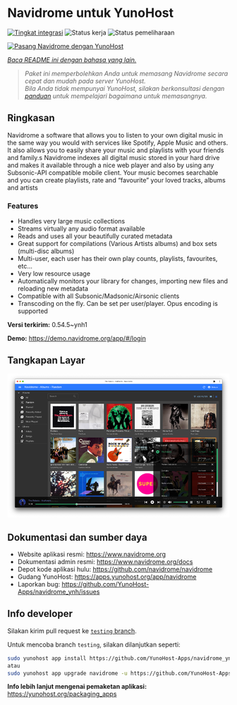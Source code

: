 <!--
N.B.: README ini dibuat secara otomatis oleh <https://github.com/YunoHost/apps/tree/master/tools/readme_generator>
Ini TIDAK boleh diedit dengan tangan.
-->

# Navidrome untuk YunoHost

[![Tingkat integrasi](https://apps.yunohost.org/badge/integration/navidrome)](https://ci-apps.yunohost.org/ci/apps/navidrome/)
![Status kerja](https://apps.yunohost.org/badge/state/navidrome)
![Status pemeliharaan](https://apps.yunohost.org/badge/maintained/navidrome)

[![Pasang Navidrome dengan YunoHost](https://install-app.yunohost.org/install-with-yunohost.svg)](https://install-app.yunohost.org/?app=navidrome)

*[Baca README ini dengan bahasa yang lain.](./ALL_README.md)*

> *Paket ini memperbolehkan Anda untuk memasang Navidrome secara cepat dan mudah pada server YunoHost.*  
> *Bila Anda tidak mempunyai YunoHost, silakan berkonsultasi dengan [panduan](https://yunohost.org/install) untuk mempelajari bagaimana untuk memasangnya.*

## Ringkasan

Navidrome a software that allows you to listen to your own digital music in the same way you would with services like Spotify, Apple Music and others. It also allows you to easily share your music and playlists with your friends and family.s
Navidrome indexes all digital music stored in your hard drive and makes it available through a nice web player and also by using any Subsonic-API compatible mobile client. Your music becomes searchable and you can create playlists, rate and “favourite” your loved tracks, albums and artists

### Features

- Handles very large music collections
- Streams virtually any audio format available
- Reads and uses all your beautifully curated metadata
- Great support for compilations (Various Artists albums) and box sets (multi-disc albums)
- Multi-user, each user has their own play counts, playlists, favourites, etc...
- Very low resource usage
- Automatically monitors your library for changes, importing new files and reloading new metadata
- Compatible with all Subsonic/Madsonic/Airsonic clients
- Transcoding on the fly. Can be set per user/player. Opus encoding is supported


**Versi terkirim:** 0.54.5~ynh1

**Demo:** <https://demo.navidrome.org/app/#/login>

## Tangkapan Layar

![Tangkapan Layar pada Navidrome](./doc/screenshots/ss-desktop-player.png)

## Dokumentasi dan sumber daya

- Website aplikasi resmi: <https://www.navidrome.org>
- Dokumentasi admin resmi: <https://www.navidrome.org/docs>
- Depot kode aplikasi hulu: <https://github.com/navidrome/navidrome>
- Gudang YunoHost: <https://apps.yunohost.org/app/navidrome>
- Laporkan bug: <https://github.com/YunoHost-Apps/navidrome_ynh/issues>

## Info developer

Silakan kirim pull request ke [`testing` branch](https://github.com/YunoHost-Apps/navidrome_ynh/tree/testing).

Untuk mencoba branch `testing`, silakan dilanjutkan seperti:

```bash
sudo yunohost app install https://github.com/YunoHost-Apps/navidrome_ynh/tree/testing --debug
atau
sudo yunohost app upgrade navidrome -u https://github.com/YunoHost-Apps/navidrome_ynh/tree/testing --debug
```

**Info lebih lanjut mengenai pemaketan aplikasi:** <https://yunohost.org/packaging_apps>
